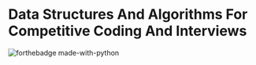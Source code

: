# Data Structures And Algorithms For Competitive Coding And Interviews

![forthebadge made-with-python](https://forthebadge.com/images/badges/made-with-c-plus-plus.svg)

